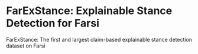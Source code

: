 # FarExStance: Explainable Stance Detection for Farsi
FarExStance: The first and largest claim-based explainable stance detection dataset on Farsi